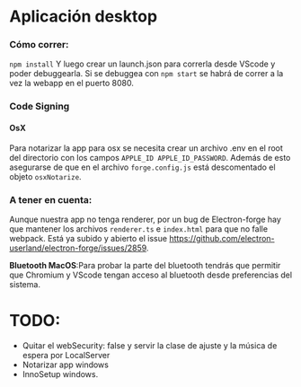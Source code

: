 # Aplicación desktop

### Cómo correr:

`npm install`
Y luego crear un launch.json para correrla desde VScode y poder debuggearla.
Si se debuggea con `npm start` se habrá de correr a la vez la webapp en el puerto 8080.

### Code Signing

#### OsX

Para notarizar la app para osx se necesita crear un archivo .env en el root del directorio con los campos `APPLE_ID APPLE_ID_PASSWORD`. Además de esto asegurarse de que en el archivo `forge.config.js` está descomentado el objeto `osxNotarize`.

### A tener en cuenta:

Aunque nuestra app no tenga renderer, por un bug de Electron-forge hay que mantener los archivos `renderer.ts` e `index.html` para que no falle webpack. Está ya subido y abierto el issue https://github.com/electron-userland/electron-forge/issues/2859.

**Bluetooth MacOS**:Para probar la parte del bluetooth tendrás que permitir que Chromium y VScode tengan acceso al bluetooth desde preferencias del sistema.

# TODO:

- Quitar el webSecurity: false y servir la clase de ajuste y la música de espera por LocalServer
- Notarizar app windows
- InnoSetup windows.
